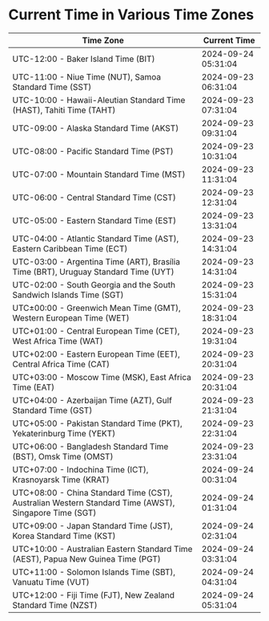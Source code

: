 # Current Time in Various Time Zones

| Time Zone | Current Time |
|-----------|--------------|
| UTC-12:00 - Baker Island Time (BIT) | 2024-09-24 05:31:04 |
| UTC-11:00 - Niue Time (NUT), Samoa Standard Time (SST) | 2024-09-23 06:31:04 |
| UTC-10:00 - Hawaii-Aleutian Standard Time (HAST), Tahiti Time (TAHT) | 2024-09-23 07:31:04 |
| UTC-09:00 - Alaska Standard Time (AKST) | 2024-09-23 09:31:04 |
| UTC-08:00 - Pacific Standard Time (PST) | 2024-09-23 10:31:04 |
| UTC-07:00 - Mountain Standard Time (MST) | 2024-09-23 11:31:04 |
| UTC-06:00 - Central Standard Time (CST) | 2024-09-23 12:31:04 |
| UTC-05:00 - Eastern Standard Time (EST) | 2024-09-23 13:31:04 |
| UTC-04:00 - Atlantic Standard Time (AST), Eastern Caribbean Time (ECT) | 2024-09-23 14:31:04 |
| UTC-03:00 - Argentina Time (ART), Brasília Time (BRT), Uruguay Standard Time (UYT) | 2024-09-23 14:31:04 |
| UTC-02:00 - South Georgia and the South Sandwich Islands Time (SGT) | 2024-09-23 15:31:04 |
| UTC±00:00 - Greenwich Mean Time (GMT), Western European Time (WET) | 2024-09-23 18:31:04 |
| UTC+01:00 - Central European Time (CET), West Africa Time (WAT) | 2024-09-23 19:31:04 |
| UTC+02:00 - Eastern European Time (EET), Central Africa Time (CAT) | 2024-09-23 20:31:04 |
| UTC+03:00 - Moscow Time (MSK), East Africa Time (EAT) | 2024-09-23 20:31:04 |
| UTC+04:00 - Azerbaijan Time (AZT), Gulf Standard Time (GST) | 2024-09-23 21:31:04 |
| UTC+05:00 - Pakistan Standard Time (PKT), Yekaterinburg Time (YEKT) | 2024-09-23 22:31:04 |
| UTC+06:00 - Bangladesh Standard Time (BST), Omsk Time (OMST) | 2024-09-23 23:31:04 |
| UTC+07:00 - Indochina Time (ICT), Krasnoyarsk Time (KRAT) | 2024-09-24 00:31:04 |
| UTC+08:00 - China Standard Time (CST), Australian Western Standard Time (AWST), Singapore Time (SGT) | 2024-09-24 01:31:04 |
| UTC+09:00 - Japan Standard Time (JST), Korea Standard Time (KST) | 2024-09-24 02:31:04 |
| UTC+10:00 - Australian Eastern Standard Time (AEST), Papua New Guinea Time (PGT) | 2024-09-24 03:31:04 |
| UTC+11:00 - Solomon Islands Time (SBT), Vanuatu Time (VUT) | 2024-09-24 04:31:04 |
| UTC+12:00 - Fiji Time (FJT), New Zealand Standard Time (NZST) | 2024-09-24 05:31:04 |
